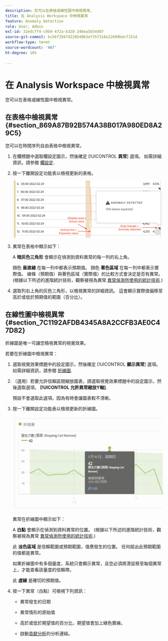 ```yaml
---
description: 您可以在表格或線性圖中檢視異常。
title: 在 Analysis Workspace 中檢視異常
feature: Anomaly Detection
role: User, Admin
exl-id: 32edc7f4-c9b9-472a-b328-246ea5b54d07
source-git-commit: bc56f3567d2285d063ef35f316e22699bdcf151d
workflow-type: tm+mt
source-wordcount: '467'
ht-degree: 16%

---
```


# 在 Analysis Workspace 中檢視異常

您可以在表格或線性圖中檢視異常。

## 在表格中檢視異常 {#section_869A87B92B574A38B017A980ED8A29C5}

您可以在時間序列自由表格中檢視異常。

1. 在欄標題中選取欄設定圖示，然後確定 [!UICONTROL **異常**] 選項。 如需詳細資訊，請參閱 [欄設定](/help/analyze/analysis-workspace/visualizations/freeform-table/column-row-settings/column-settings.md).

1. 按一下離開設定功能表以檢視更新的表格。

   ![](assets/anomaly_detected.png)

1. 異常在表格中顯示如下：

   A **暗灰色三角形** 會顯示在偵測到資料異常的每一列的右上角。

   顏色 **垂直線** 在每一列中都表示預期值。 顏色 **著色區域** 在每一列中都表示實際值。 線條（預期值）與著色區域（實際值）的比較方式會決定是否有異常。 (根據以下所述的進階統計技術，觀察被視為異常 [異常偵測所使用的統計技術](/help/analyze/analysis-workspace/virtual-analyst/c-anomaly-detection/statistics-anomaly-detection.md).)

1. 選取列右上角的灰色三角形，以檢視異常的詳細資訊。 這會顯示實際值偏移至高於或低於預期值的範圍（百分比）。

## 在線性圖中檢視異常 {#section_7C1192AFDB4345A8A2CCFB3AE0C47D82}

折線圖是唯一可讓您檢視異常的視覺效果。

若要在折線圖中檢視異常：

1. 選取視覺效果標題中的設定圖示，然後確定 [!UICONTROL **顯示異常**] 選項。 如需詳細資訊，請參閱 [折線圖](/help/analyze/analysis-workspace/visualizations/line.md).

1. （選用）若要允許信賴區間縮放圖表，請選取視覺效果標題中的設定圖示，然後選取選項， **[!UICONTROL 允許異常縮放Y軸]**.

   預設不會選取此選項，因為有時會讓圖表較不清晰。

1. 按一下離開設定功能表以檢視更新的折線圖。

   ![](assets/anomaly_linechart.png)

   異常在折線圖中顯示如下：

   A **白點** 會顯示在偵測到資料異常的位置。 (根據以下所述的進階統計技術，觀察被視為異常 [異常偵測所使用的統計技術](/help/analyze/analysis-workspace/virtual-analyst/c-anomaly-detection/statistics-anomaly-detection.md).)

   此 **淡色區域** 是信賴範圍或預期範圍，值應發生的位置。 任何超出此預期範圍的值都是異常。

   如果折線圖中有多個量度，系統只會顯示異常，且您必須將滑鼠移至每個異常上，才能查看該量度的信賴帶。

   此 **虛線** 是確切的預期值。

1. 按一下異常（白點）可檢視下列資訊：

   * 異常發生的日期

   * 異常情形的原始值

   * 高於或低於期望值的百分比，期望值會加上綠色實線。

   * 啟動[貢獻分析](/help/analyze/analysis-workspace/virtual-analyst/contribution-analysis/ca-tokens.md)的分析連結。





